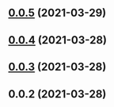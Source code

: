 ## [0.0.5](https://github.com/tanc/vite-plugin-sfc-reload/compare/v0.0.4...v0.0.5) (2021-03-29)



## [0.0.4](https://github.com/tanc/vite-plugin-sfc-reload/compare/v0.0.3...v0.0.4) (2021-03-28)



## [0.0.3](https://github.com/tanc/vite-plugin-sfc-reload/compare/v0.0.2...v0.0.3) (2021-03-28)



## 0.0.2 (2021-03-28)




